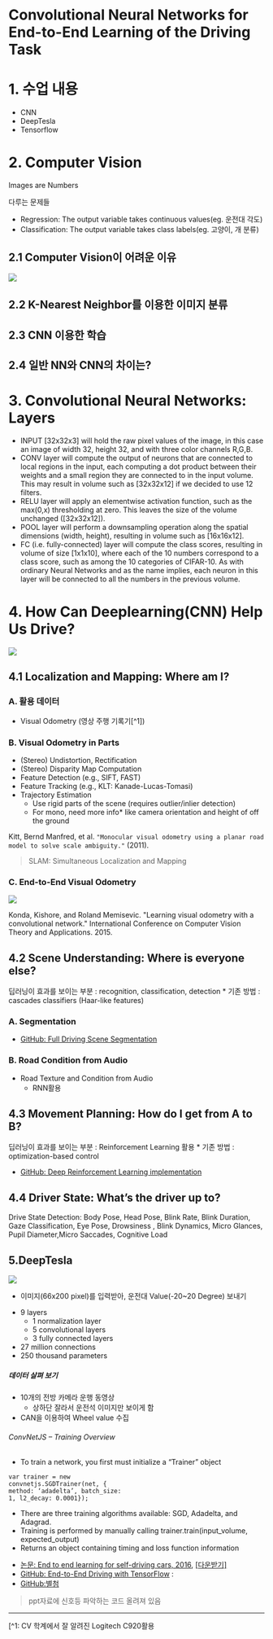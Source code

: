 # Convolutional Neural Networks for End-to-End Learning of the Driving Task 

# 1. 수업 내용 
* CNN 
* DeepTesla
* Tensorflow

# 2. Computer Vision 
Images are Numbers

다루는 문제들 
- Regression: The output variable takes continuous values(eg. 운전대 각도)
- Classification: The output variable takes class labels(eg. 고양이, 개 분류)

## 2.1 Computer Vision이 어려운 이유
![](/assets/cv_hard.png)

## 2.2 K-Nearest Neighbor를 이용한 이미지 분류

## 2.3 CNN 이용한 학습 

## 2.4 일반 NN와 CNN의 차이는?

# 3. Convolutional Neural Networks: Layers
- INPUT [32x32x3] will hold the raw pixel values of the image, in this case an image of width 32, height 32, and with three color channels R,G,B.
- CONV layer will compute the output of neurons that are connected to local regions in the input, each computing a dot product between their weights and a small region they are connected to in the input volume. This may result in volume such as [32x32x12] if we decided to use 12 filters.
- RELU layer will apply an elementwise activation function, such as the max(0,x) thresholding at zero. This leaves the size of the volume unchanged ([32x32x12]).
- POOL layer will perform a downsampling operation along the spatial dimensions (width, height), resulting in volume such as [16x16x12].
- FC (i.e. fully-connected) layer will compute the class scores, resulting in volume of size [1x1x10], where each of the 10 numbers correspond to a class score, such as among the 10 categories of CIFAR-10. As with ordinary Neural Networks and as the name implies, each neuron in this layer will be connected to all the numbers in the previous volume.


# 4. How Can Deeplearning(CNN) Help Us Drive?
![](https://www.2025ad.com/fileadmin/user_upload/Evergreen/Technology/Levels_of_Automation/Levels_Grafik_Lightbox.jpg)

## 4.1 Localization and Mapping: Where am I?
### A. 활용 데이터 
* Visual Odometry (영상 주행 기록기[^1])

### B. Visual Odometry in Parts
- (Stereo) Undistortion, Rectification
- (Stereo) Disparity Map Computation
- Feature Detection (e.g., SIFT, FAST)
- Feature Tracking (e.g., KLT: Kanade-Lucas-Tomasi)
- Trajectory Estimation
    - Use rigid parts of the scene (requires outlier/inlier detection)
    - For mono, need more info* like camera orientation and height of off the ground

Kitt, Bernd Manfred, et al. `"Monocular visual odometry using a planar road model to solve scale ambiguity."` (2011).

> SLAM: Simultaneous Localization and Mapping

### C. End-to-End Visual Odometry
![](/assets/visu_od.png)

Konda, Kishore, and Roland Memisevic. "Learning visual odometry with a convolutional network." International Conference on Computer Vision Theory and Applications. 2015.


## 4.2 Scene Understanding: Where is everyone else?
딥러닝이 효과를 보이는 부분 : recognition, classification, detection
    * 기존 방법 : cascades classifiers (Haar-like features)

### A. Segmentation
* [GitHub: Full Driving Scene Segmentation](https://github.com/tkuanlun350/Tensorflow-SegNet)

### B. Road Condition from Audio
* Road Texture and Condition from Audio
    * RNN활용 

## 4.3 Movement Planning: How do I get from A to B?
딥러닝이 효과를 보이는 부분 : Reinforcement Learning 활용
    * 기존 방법 : optimization-based control

* [GitHub: Deep Reinforcement Learning implementation](https://github.com/nivwusquorum/tensorflow-deepq)


## 4.4 Driver State: What’s the driver up to?
Drive State Detection: Body Pose, Head Pose, Blink Rate, Blink Duration, Gaze Classification, Eye Pose, Drowsiness , Blink Dynamics, Micro Glances, Pupil Diameter,Micro Saccades, Cognitive Load

## 5.DeepTesla
![](/assets/testpro.png)
* 이미지(66x200 pixel)를 입력받아, 운전대 Value(-20~20 Degree) 보내기
- 9 layers
    - 1 normalization layer
    - 5 convolutional layers
    - 3 fully connected layers
- 27 million connections
- 250 thousand parameters

##### 데이터 살펴 보기 
* 10개의 전방 카메라 운행 동영상
    * 상하단 잘라서 운전석 이미지만 보이게 함 
* CAN을 이용하여 Wheel value 수집

###### ConvNetJS – Training Overview
- To train a network, you first must initialize a “Trainer” object
```
var trainer = new
convnetjs.SGDTrainer(net, {
method: ‘adadelta’, batch_size:
1, l2_decay: 0.0001});
```
- There are three training algorithms available: SGD, Adadelta, and Adagrad.
- Training is performed by manually calling trainer.train(input_volume, expected_output)
- Returns an object containing timing and loss function information

* [논문: End to end learning for self-driving cars, 2016](https://arxiv.org/abs/1604.07316), [[다운받기]](https://images.nvidia.com/content/tegra/automotive/images/2016/solutions/pdf/end-to-end-dl-using-px.pdf)
* [GitHub: End-to-End Driving with TensorFlow](http://github.com/lexfridman/deeptesla) : 
* [GitHub:별첨](https://github.com/BoltzmannBrain/self-driving)

> ppt자료에 신호등 파악하는 코드 올려져 있음

---
[^1: CV 학계에서 잘 알려진 Logitech C920활용







